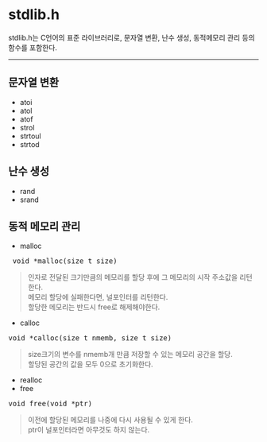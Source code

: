 # stdlib.h
stdlib.h는 C언어의 표준 라이브러리로, 문자열 변환, 난수 생성, 동적메모리 관리 등의 함수를 포함한다.
***
## 문자열 변환
- atoi
- atol
- atof
- strol
- strtoul
- strtod
## 난수 생성
- rand
- srand
## 동적 메모리 관리
- malloc
<pre> void *malloc(size_t size)</pre>

> 인자로 전달된 크기만큼의 메모리를 할당 후에 그 메모리의 시작 주소값을 리턴한다.   
> 메모리 할당에 실패한다면, 널포인터를 리턴한다.   
> 할당한 메모리는 반드시 free로 해제해야한다.   
- calloc
<pre>void *calloc(size_t nmemb, size_t size) </pre>

> size크기의 변수를 nmemb개 만큼 저장할 수 있는 메모리 공간을 할당.   
> 할당된 공간의 값을 모두 0으로 초기화한다.   
- realloc
- free
<pre>void free(void *ptr)</pre>

> 이전에 할당된 메모리를 나중에 다시 사용될 수 있게 한다.   
> ptr이 널포인터라면 아무것도 하지 않는다.   
